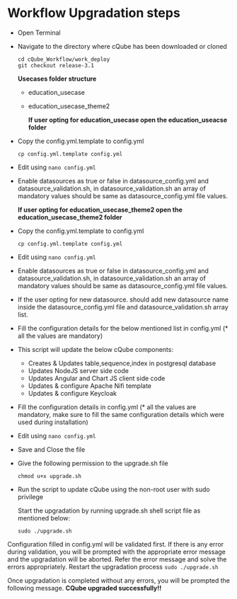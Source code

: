 # Workflow Upgradation steps

* Open Terminal
* Navigate to the directory where cQube has been downloaded or cloned

  ```text
  cd cQube_Workflow/work_deploy
  git checkout release-3.1
  ```

  **Usecases folder structure**

  * education\_usecase
  * education\_usecase\_theme2

    **If user opting for education\_usecase open the education\_useacse folder**

* Copy the config.yml.template to config.yml 

  ```text
  cp config.yml.template config.yml
  ```

* Edit using `nano config.yml`
* Enable datasources as true or false in datasource\_config.yml and datasource\_validation.sh, in datasource\_validation.sh  an array of mandatory values should be same as datasource\_config.yml file values. 

  **If user opting for education\_usecase\_theme2 open the education\_usecase\_theme2 folder**

* Copy the config.yml.template to config.yml 

  ```text
  cp config.yml.template config.yml
  ```

* Edit using `nano config.yml`
* Enable datasources as true or false in datasource\_config.yml and datasource\_validation.sh, in datasource\_validation.sh  an array of mandatory values should be same as datasource\_config.yml file values.
* If the user opting for new datasource.  should add new datasource name inside the datasource\_config.yml file and datasource\_validation.sh array list.
* Fill the configuration details for the below mentioned list in config.yml \(\* all the values are mandatory\)
* This script will update the below cQube components:
  * Creates & Updates table,sequence,index in postgresql database
  * Updates NodeJS server side code
  * Updates Angular and Chart JS client side code
  * Updates & configure Apache Nifi template
  * Updates & configure Keycloak
* Fill the configuration details in config.yml \(\* all the values are mandatory, make sure to fill the same configuration details which were used during installation\)
* Edit using `nano config.yml`
* Save and Close the file
* Give the following permission to the upgrade.sh file

  ```text
  chmod u+x upgrade.sh
  ```

* Run the script to update cQube using the non-root user with sudo privilege

  Start the upgradation by running upgrade.sh shell script file as mentioned below:

  ```text
  sudo ./upgrade.sh
  ```

Configuration filled in config.yml will be validated first. If there is any error during validation, you will be prompted with the appropriate error message and the upgradation will be aborted. Refer the error message and solve the errors appropriately. Restart the upgradation process `sudo ./upgrade.sh`

Once upgradation is completed without any errors, you will be prompted the following message. **CQube upgraded successfully!!**


